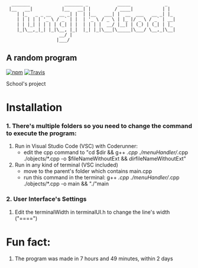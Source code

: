 ```
  _______             _______ _           _____             _   
 |__   __|           |__   __| |         / ____|           | |  
    | |_   _ _ __   __ _| |  | |__   ___| |  __  ___   __ _| |_ 
    | | | | | '_ \ / _` | |  | '_ \ / _ \ | |_ |/ _ \ / _` | __|
    | | |_| | | | | (_| | |  | | | |  __/ |__| | (_) | (_| | |_ 
    |_|\__,_|_| |_|\__, |_|  |_| |_|\___|\_____|\___/ \__,_|\__|
                    __/ |                                       
                   |___/                                            
```
**A random program**
-------
[![npm](https://img.shields.io/npm/dt/ascii-art.svg)]()
[![Travis](https://img.shields.io/travis/khrome/ascii-art.svg)]()

School's project
# Installation

### 1. There's multiple folders so you need to change the command to execute the program:

1. Run in Visual Studio Code (VSC) with Coderunner:
    - edit the cpp command to "cd $dir && g++ *.cpp ./menuHandler/*.cpp ./objects/*.cpp -o $fileNameWithoutExt && $dir$fileNameWithoutExt"
2. Run in any kind of terminal (VSC included)
    - move to the parent's folder which contains main.cpp
    - run this command in the terminal: g++ *.cpp ./menuHandler/*.cpp ./objects/*.cpp -o main && "./"main
    
### 2. User Interface's Settings

1. Edit the terminalWidth in terminalUI.h to change the line's width ("====")


# Fun fact:

1. The program was made in 7 hours and 49 minutes, within 2 days


